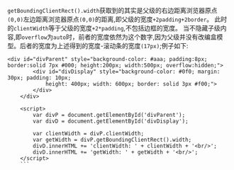 `getBoundingClientRect().width`获取到的其实是父级的右边距离浏览器原点`(0,0)`左边距离浏览器原点`(0,0)`的距离,即父级的宽度`+2padding+2border`。
此时的`clientWidth`等于父级的宽度`+2*padding`,不包括边框的宽度。
当不隐藏子级内容,即`overflow`为`auto`时，前者的宽度依然为这个数字,因为父级并没有改编盒模型。后者的宽度为上述得到的宽度-滚动条的宽度`(17px)`;例子如下:

```
<div id="divParent" style="background-color: #aaa; padding:8px; border:solid 7px #000; height:200px; width:500px; overflow:hidden;">
        <div id="divDisplay" style="background-color: #0f0; margin: 30px; padding: 10px;
            height: 400px; width: 600px; border: solid 3px #f00;">
        </div>
    </div>
    
    <script>
        var divP = document.getElementById('divParent');
        var divD = document.getElementById('divDisplay');

        var clientWidth = divP.clientWidth;
        var getWidth = divP.getBoundingClientRect().width;
        divD.innerHTML += 'clientWidth: ' + clientWidth + '<br/>';
        divD.innerHTML += 'getWidth: ' + getWidth + '<br/>';
    </script>
    ```
